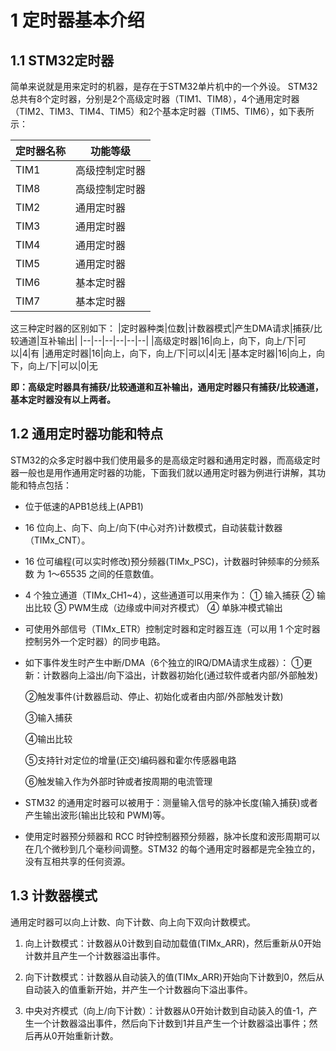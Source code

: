 #  1 定时器基本介绍
##  1.1 STM32定时器
简单来说就是用来定时的机器，是存在于STM32单片机中的一个外设。
STM32总共有8个定时器，分别是2个高级定时器（TIM1、TIM8），4个通用定时器（TIM2、TIM3、TIM4、TIM5）和2个基本定时器（TIM5、TIM6），如下表所示：

|定时器名称| 功能等级 |
|--|--|
| TIM1 | 高级控制定时器 |
|TIM8|高级控制定时器
|TIM2|通用定时器
|TIM3|通用定时器
|TIM4|通用定时器|
|TIM5|通用定时器
|TIM6|基本定时器
|TIM7|基本定时器

这三种定时器的区别如下：
|定时器种类|位数|计数器模式|产生DMA请求|捕获/比较通道|互补输出|
|--|--|--|--|--|--|
|高级定时器|16|向上，向下，向上/下|可以|4|有
|通用定时器|16|向上，向下，向上/下|可以|4|无
|基本定时器|16|向上，向下，向上/下|可以|0|无

**即：高级定时器具有捕获/比较通道和互补输出，通用定时器只有捕获/比较通道，基本定时器没有以上两者。**

## 1.2 通用定时器功能和特点
STM32的众多定时器中我们使用最多的是高级定时器和通用定时器，而高级定时器一般也是用作通用定时器的功能，下面我们就以通用定时器为例进行讲解，其功能和特点包括：

- 位于低速的APB1总线上(APB1)
- 16 位向上、向下、向上/向下(中心对齐)计数模式，自动装载计数器（TIMx_CNT）。
- 16 位可编程(可以实时修改)预分频器(TIMx_PSC)，计数器时钟频率的分频系数 为 1～65535 之间的任意数值。
- 4 个独立通道（TIMx_CH1~4），这些通道可以用来作为：
	① 输入捕获
	② 输出比较
	③ PWM生成（边缘或中间对齐模式）
	④ 单脉冲模式输出
- 可使用外部信号（TIMx_ETR）控制定时器和定时器互连（可以用 1 个定时器控制另外一个定时器）的同步电路。
- 如下事件发生时产生中断/DMA（6个独立的IRQ/DMA请求生成器）： 
①更新：计数器向上溢出/向下溢出，计数器初始化(通过软件或者内部/外部触发) 

 	②触发事件(计数器启动、停止、初始化或者由内部/外部触发计数) 

	 ③输入捕获 

 	④输出比较 

 	⑤支持针对定位的增量(正交)编码器和霍尔传感器电路 

   ⑥触发输入作为外部时钟或者按周期的电流管理

- STM32 的通用定时器可以被用于：测量输入信号的脉冲长度(输入捕获)或者产生输出波形(输出比较和 PWM)等。
- 使用定时器预分频器和 RCC 时钟控制器预分频器，脉冲长度和波形周期可以在几个微秒到几个毫秒间调整。STM32 的每个通用定时器都是完全独立的，没有互相共享的任何资源。

## 1.3 计数器模式
通用定时器可以向上计数、向下计数、向上向下双向计数模式。

1. 向上计数模式：计数器从0计数到自动加载值(TIMx_ARR)，然后重新从0开始计数并且产生一个计数器溢出事件。

2. 向下计数模式：计数器从自动装入的值(TIMx_ARR)开始向下计数到0，然后从自动装入的值重新开始，并产生一个计数器向下溢出事件。

3. 中央对齐模式（向上/向下计数）：计数器从0开始计数到自动装入的值-1，产生一个计数器溢出事件，然后向下计数到1并且产生一个计数器溢出事件；然后再从0开始重新计数。
